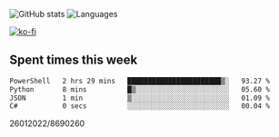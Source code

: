 ![GitHub stats](https://github-readme-stats.vercel.app/api?username=emipa606&theme=github_dark&show_icons=true) 
![Languages](https://github-readme-stats.vercel.app/api/top-langs/?username=emipa606&theme=github_dark&layout=compact)

[![ko-fi](https://ko-fi.com/img/githubbutton_sm.svg)](https://ko-fi.com/G2G55DDYD)

## Spent times this week
<!--START_SECTION:waka-->

```txt
PowerShell   2 hrs 29 mins   ███████████████████████▒░   93.27 %
Python       8 mins          █▒░░░░░░░░░░░░░░░░░░░░░░░   05.60 %
JSON         1 min           ▒░░░░░░░░░░░░░░░░░░░░░░░░   01.09 %
C#           0 secs          ░░░░░░░░░░░░░░░░░░░░░░░░░   00.04 %
```

<!--END_SECTION:waka-->


26012022/8690260
